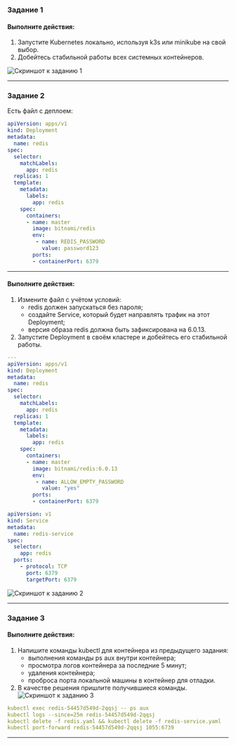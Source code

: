 ### Задание 1
#### Выполните действия:

1. Запустите Kubernetes локально, используя k3s или minikube на свой выбор.
2. Добейтесь стабильной работы всех системных контейнеров.

![Скриншот к заданию 1](https://github.com/user-attachments/assets/9ac3e56e-0190-48f5-a136-cd91254ce779)

---

### Задание 2
Есть файл с деплоем:

```yaml
apiVersion: apps/v1
kind: Deployment
metadata:
  name: redis
spec:
  selector:
    matchLabels:
      app: redis
  replicas: 1
  template:
    metadata:
      labels:
        app: redis
    spec:
      containers:
      - name: master
        image: bitnami/redis
        env:
         - name: REDIS_PASSWORD
           value: password123
        ports:
        - containerPort: 6379
```
---
#### Выполните действия:

1. Измените файл с учётом условий:
   - redis должен запускаться без пароля;
   - создайте Service, который будет направлять трафик на этот Deployment;
   - версия образа redis должна быть зафиксирована на 6.0.13.
2. Запустите Deployment в своём кластере и добейтесь его стабильной работы.

```yaml
---
apiVersion: apps/v1
kind: Deployment
metadata:
  name: redis
spec:
  selector:
    matchLabels:
      app: redis
  replicas: 1
  template:
    metadata:
      labels:
        app: redis
    spec:
      containers:
      - name: master
        image: bitnami/redis:6.0.13
        env:
         - name: ALLOW_EMPTY_PASSWORD
           value: "yes"
        ports:
        - containerPort: 6379
```
```yaml
apiVersion: v1
kind: Service
metadata:
  name: redis-service
spec:
  selector:
    app: redis
  ports:
    - protocol: TCP
      port: 6379
      targetPort: 6379
```
![Скриншот к заданию 2](https://github.com/user-attachments/assets/e00c3145-47e2-4934-a782-2fd58ac9ddc2)

---

### Задание 3
#### Выполните действия:

1. Напишите команды kubectl для контейнера из предыдущего задания:
   - выполнения команды ps aux внутри контейнера;
   - просмотра логов контейнера за последние 5 минут;
   - удаления контейнера;
   - проброса порта локальной машины в контейнер для отладки.
2. В качестве решения пришлите получившиеся команды.
![Скриншот к заданию 3](https://github.com/user-attachments/assets/fd197db3-d724-4ab6-ae5d-89c3653d7773)

```yaml
kubectl exec redis-54457d549d-2qqsj -- ps aux
kubectl logs --since=25m redis-54457d549d-2qqsj
kubectl delete -f redis.yaml && kubectl delete -f redis-service.yaml
kubectl port-forward redis-54457d549d-2qqsj 1055:6739
```
---

